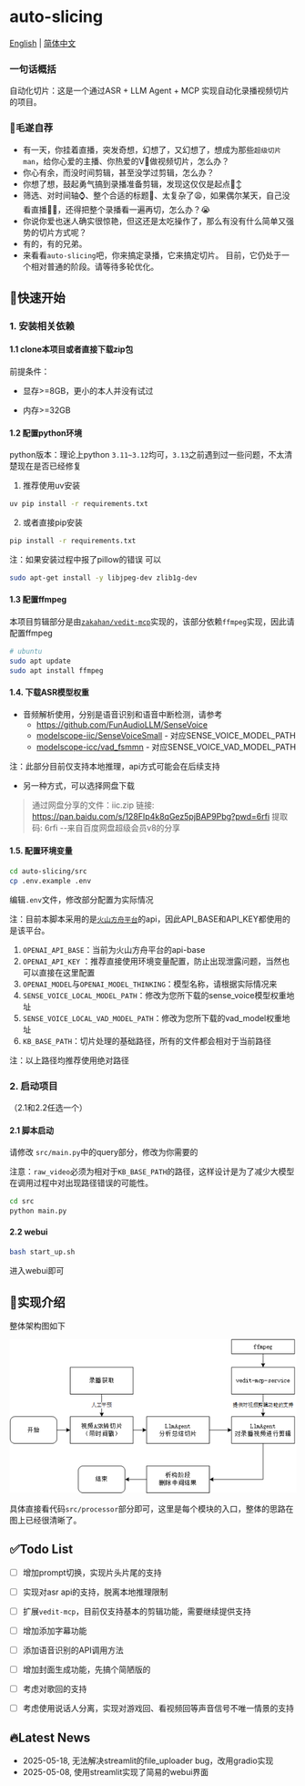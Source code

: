# auto-slicing

[English](README_en.md) | [简体中文](README.md)

### 一句话概括

自动化切片：这是一个通过ASR + LLM Agent + MCP 实现自动化录播视频切片的项目。

### 👐毛遂自荐

- 有一天，你挂着直播，突发奇想，幻想了，又幻想了，想成为那些`超级切片man`，给你心爱的主播、你热爱的V🤳做视频切片，怎么办？
- 你心有余，而没时间剪辑，甚至没学过剪辑，怎么办？
- 你想了想，鼓起勇气搞到录播准备剪辑，发现这仅仅是起点🙂‍↕️
- 筛选、对时间轴⌚️、整个合适的标题🙋、太复杂了😩，如果偶尔某天，自己没看直播🏃‍♂️，还得把整个录播看一遍再切，怎么办？😭
- 你说你爱也迷人确实很惊艳，但这还是太吃操作了，那么有没有什么简单又强势的切片方式呢？
- 有的，有的兄弟。
- 来看看`auto-slicing`吧，你来搞定录播，它来搞定切片。
目前，它仍处于一个相对普通的阶段。请等待多轮优化。


## 👀快速开始

### 1. 安装相关依赖

#### 1.1 clone本项目或者直接下载zip包

前提条件：

- 显存>=8GB，更小的本人并没有试过

- 内存>=32GB



#### 1.2 配置python环境

python版本：理论上python  `3.11~3.12`均可，`3.13`之前遇到过一些问题，不太清楚现在是否已经修复



1. 推荐使用uv安装

```bash
uv pip install -r requirements.txt
```



2. 或者直接pip安装

```bash
pip install -r requirements.txt
```

注：如果安装过程中报了pillow的错误
可以
```bash
sudo apt-get install -y libjpeg-dev zlib1g-dev
```



#### 1.3 配置ffmpeg

本项目剪辑部分是由[`zakahan/vedit-mcp`](https://github.com/zakahan/vedit-mcp)实现的，该部分依赖`ffmpeg`实现，因此请配置ffmpeg

```bash
# ubuntu
sudo apt update
sudo apt install ffmpeg
```



#### 1.4. 下载ASR模型权重

- 音频解析使用，分别是语音识别和语音中断检测，请参考
  - https://github.com/FunAudioLLM/SenseVoice
  - [modelscope-iic/SenseVoiceSmall](https://www.modelscope.cn/models/iic/SenseVoiceSmall) - 对应SENSE_VOICE_MODEL_PATH
  - [modelscope-icc/vad_fsmmn](https://www.modelscope.cn/models/iic/speech_fsmn_vad_zh-cn-16k-common-pytorch/summary) - 对应SENSE_VOICE_VAD_MODEL_PATH

注：此部分目前仅支持本地推理，api方式可能会在后续支持

- 另一种方式，可以选择网盘下载
> 通过网盘分享的文件：iic.zip
> 链接: https://pan.baidu.com/s/128FIp4k8qGez5pjBAP9Pbg?pwd=6rfi 提取码: 6rfi 
> --来自百度网盘超级会员v8的分享

#### 1.5. 配置环境变量

```bash
cd auto-slicing/src
cp .env.example .env
```

编辑`.env`文件，修改部分配置为实际情况

注：目前本脚本采用的是[`火山方舟平台`](https://www.volcengine.com/product/ark)的api，因此API_BASE和API_KEY都使用的是该平台。

1. `OPENAI_API_BASE`：当前为火山方舟平台的api-base
2. `OPENAI_API_KEY` ：推荐直接使用环境变量配置，防止出现泄露问题，当然也可以直接在这里配置
3. `OPENAI_MODEL`与`OPENAI_MODEL_THINKING`：模型名称，请根据实际情况来
4. `SENSE_VOICE_LOCAL_MODEL_PATH`：修改为您所下载的sense_voice模型权重地址
5. `SENSE_VOICE_LOCAL_VAD_MODEL_PATH`：修改为您所下载的vad_model权重地址
6. `KB_BASE_PATH`：切片处理的基础路径，所有的文件都会相对于当前路径

注：以上路径均推荐使用绝对路径



### 2. 启动项目

（2.1和2.2任选一个）

#### 2.1 脚本启动

请修改 `src/main.py`中的query部分，修改为你需要的

注意：`raw_video`必须为相对于`KB_BASE_PATH`的路径，这样设计是为了减少大模型在调用过程中对出现路径错误的可能性。


```bash
cd src
python main.py
```


#### 2.2 webui

```bash
bash start_up.sh
```

进入webui即可



## 🫡实现介绍

整体架构图如下

![](assets/images/stream_cn.png)

具体直接看代码`src/processor`部分即可，这里是每个模块的入口，整体的思路在图上已经很清晰了。





## ✅Todo List

- [ ] 增加prompt切换，实现片头片尾的支持
- [ ] 实现对asr api的支持，脱离本地推理限制
- [ ] 扩展`vedit-mcp`，目前仅支持基本的剪辑功能，需要继续提供支持
- [ ] 增加添加字幕功能
- [ ] 添加语音识别的API调用方法
- [ ] 增加封面生成功能，先搞个简陋版的
- [ ] 考虑对歌回的支持
- [ ] 考虑使用说话人分离，实现对游戏回、看视频回等声音信号不唯一情景的支持




## 🔥Latest News

- 2025-05-18, 无法解决streamlit的file_uploader bug，改用gradio实现
- 2025-05-08, 使用streamlit实现了简易的webui界面